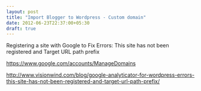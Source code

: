 ```yaml
---
layout: post
title: "Import Blogger to Wordpress - Custom domain"
date: 2012-06-23T22:37:00+05:30
draft: true
---
```


Registering a site with Google to Fix Errors: This site has not been registered and Target URL path prefix

https://www.google.com/accounts/ManageDomains

http://www.visionwind.com/blog/google-analyticator-for-wordpress-errors-this-site-has-not-been-registered-and-target-url-path-prefix/
